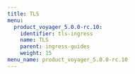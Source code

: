 ```yaml
---
title: TLS
menu:
  product_voyager_5.0.0-rc.10:
    identifier: tls-ingress
    name: TLS
    parent: ingress-guides
    weight: 15
menu_name: product_voyager_5.0.0-rc.10
---
```


